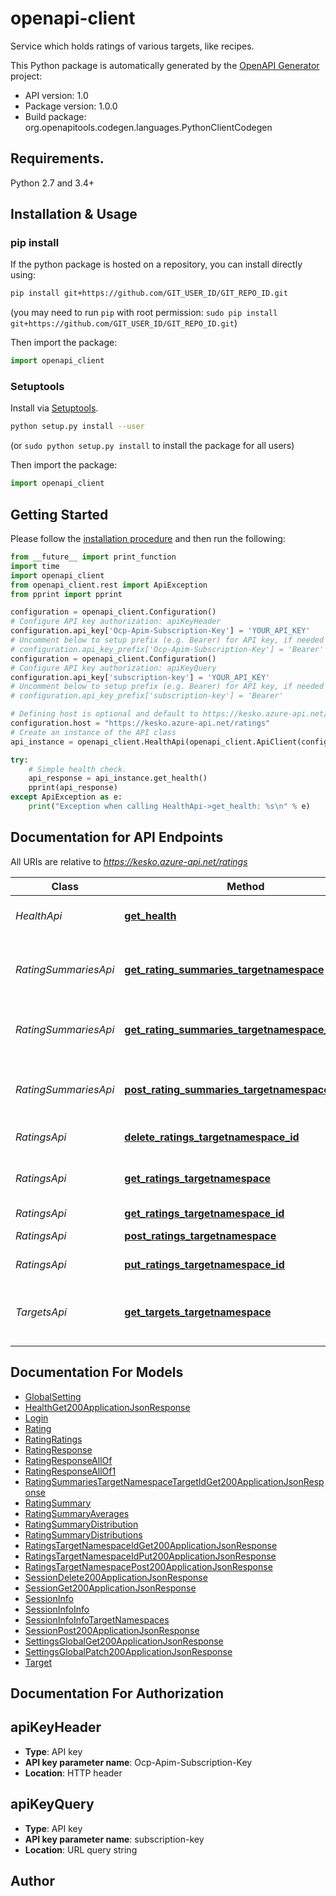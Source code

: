 # openapi-client
Service which holds ratings of various targets, like recipes.

This Python package is automatically generated by the [OpenAPI Generator](https://openapi-generator.tech) project:

- API version: 1.0
- Package version: 1.0.0
- Build package: org.openapitools.codegen.languages.PythonClientCodegen

## Requirements.

Python 2.7 and 3.4+

## Installation & Usage
### pip install

If the python package is hosted on a repository, you can install directly using:

```sh
pip install git+https://github.com/GIT_USER_ID/GIT_REPO_ID.git
```
(you may need to run `pip` with root permission: `sudo pip install git+https://github.com/GIT_USER_ID/GIT_REPO_ID.git`)

Then import the package:
```python
import openapi_client 
```

### Setuptools

Install via [Setuptools](http://pypi.python.org/pypi/setuptools).

```sh
python setup.py install --user
```
(or `sudo python setup.py install` to install the package for all users)

Then import the package:
```python
import openapi_client
```

## Getting Started

Please follow the [installation procedure](#installation--usage) and then run the following:

```python
from __future__ import print_function
import time
import openapi_client
from openapi_client.rest import ApiException
from pprint import pprint

configuration = openapi_client.Configuration()
# Configure API key authorization: apiKeyHeader
configuration.api_key['Ocp-Apim-Subscription-Key'] = 'YOUR_API_KEY'
# Uncomment below to setup prefix (e.g. Bearer) for API key, if needed
# configuration.api_key_prefix['Ocp-Apim-Subscription-Key'] = 'Bearer'
configuration = openapi_client.Configuration()
# Configure API key authorization: apiKeyQuery
configuration.api_key['subscription-key'] = 'YOUR_API_KEY'
# Uncomment below to setup prefix (e.g. Bearer) for API key, if needed
# configuration.api_key_prefix['subscription-key'] = 'Bearer'

# Defining host is optional and default to https://kesko.azure-api.net/ratings
configuration.host = "https://kesko.azure-api.net/ratings"
# Create an instance of the API class
api_instance = openapi_client.HealthApi(openapi_client.ApiClient(configuration))

try:
    # Simple health check.
    api_response = api_instance.get_health()
    pprint(api_response)
except ApiException as e:
    print("Exception when calling HealthApi->get_health: %s\n" % e)

```

## Documentation for API Endpoints

All URIs are relative to *https://kesko.azure-api.net/ratings*

Class | Method | HTTP request | Description
------------ | ------------- | ------------- | -------------
*HealthApi* | [**get_health**](docs/HealthApi.md#get_health) | **GET** /health | Simple health check.
*RatingSummariesApi* | [**get_rating_summaries_targetnamespace**](docs/RatingSummariesApi.md#get_rating_summaries_targetnamespace) | **GET** /rating-summaries/{targetNamespace} | List rating summaries in a given target namespace.
*RatingSummariesApi* | [**get_rating_summaries_targetnamespace_targetid**](docs/RatingSummariesApi.md#get_rating_summaries_targetnamespace_targetid) | **GET** /rating-summaries/{targetNamespace}/{targetId} | Return single rating summary.
*RatingSummariesApi* | [**post_rating_summaries_targetnamespace**](docs/RatingSummariesApi.md#post_rating_summaries_targetnamespace) | **POST** /rating-summaries/{targetNamespace} | List rating summaries in a given target namespace.
*RatingsApi* | [**delete_ratings_targetnamespace_id**](docs/RatingsApi.md#delete_ratings_targetnamespace_id) | **DELETE** /ratings/{targetNamespace}/{id} | Delete rating.
*RatingsApi* | [**get_ratings_targetnamespace**](docs/RatingsApi.md#get_ratings_targetnamespace) | **GET** /ratings/{targetNamespace} | List ratings in a given target namespace.
*RatingsApi* | [**get_ratings_targetnamespace_id**](docs/RatingsApi.md#get_ratings_targetnamespace_id) | **GET** /ratings/{targetNamespace}/{id} | Get rating.
*RatingsApi* | [**post_ratings_targetnamespace**](docs/RatingsApi.md#post_ratings_targetnamespace) | **POST** /ratings/{targetNamespace} | Create rating.
*RatingsApi* | [**put_ratings_targetnamespace_id**](docs/RatingsApi.md#put_ratings_targetnamespace_id) | **PUT** /ratings/{targetNamespace}/{id} | Update rating.
*TargetsApi* | [**get_targets_targetnamespace**](docs/TargetsApi.md#get_targets_targetnamespace) | **GET** /targets/{targetNamespace} | Lists all targets currently in the database.


## Documentation For Models

 - [GlobalSetting](docs/GlobalSetting.md)
 - [HealthGet200ApplicationJsonResponse](docs/HealthGet200ApplicationJsonResponse.md)
 - [Login](docs/Login.md)
 - [Rating](docs/Rating.md)
 - [RatingRatings](docs/RatingRatings.md)
 - [RatingResponse](docs/RatingResponse.md)
 - [RatingResponseAllOf](docs/RatingResponseAllOf.md)
 - [RatingResponseAllOf1](docs/RatingResponseAllOf1.md)
 - [RatingSummariesTargetNamespaceTargetIdGet200ApplicationJsonResponse](docs/RatingSummariesTargetNamespaceTargetIdGet200ApplicationJsonResponse.md)
 - [RatingSummary](docs/RatingSummary.md)
 - [RatingSummaryAverages](docs/RatingSummaryAverages.md)
 - [RatingSummaryDistribution](docs/RatingSummaryDistribution.md)
 - [RatingSummaryDistributions](docs/RatingSummaryDistributions.md)
 - [RatingsTargetNamespaceIdGet200ApplicationJsonResponse](docs/RatingsTargetNamespaceIdGet200ApplicationJsonResponse.md)
 - [RatingsTargetNamespaceIdPut200ApplicationJsonResponse](docs/RatingsTargetNamespaceIdPut200ApplicationJsonResponse.md)
 - [RatingsTargetNamespacePost200ApplicationJsonResponse](docs/RatingsTargetNamespacePost200ApplicationJsonResponse.md)
 - [SessionDelete200ApplicationJsonResponse](docs/SessionDelete200ApplicationJsonResponse.md)
 - [SessionGet200ApplicationJsonResponse](docs/SessionGet200ApplicationJsonResponse.md)
 - [SessionInfo](docs/SessionInfo.md)
 - [SessionInfoInfo](docs/SessionInfoInfo.md)
 - [SessionInfoInfoTargetNamespaces](docs/SessionInfoInfoTargetNamespaces.md)
 - [SessionPost200ApplicationJsonResponse](docs/SessionPost200ApplicationJsonResponse.md)
 - [SettingsGlobalGet200ApplicationJsonResponse](docs/SettingsGlobalGet200ApplicationJsonResponse.md)
 - [SettingsGlobalPatch200ApplicationJsonResponse](docs/SettingsGlobalPatch200ApplicationJsonResponse.md)
 - [Target](docs/Target.md)


## Documentation For Authorization


## apiKeyHeader

- **Type**: API key
- **API key parameter name**: Ocp-Apim-Subscription-Key
- **Location**: HTTP header


## apiKeyQuery

- **Type**: API key
- **API key parameter name**: subscription-key
- **Location**: URL query string


## Author




